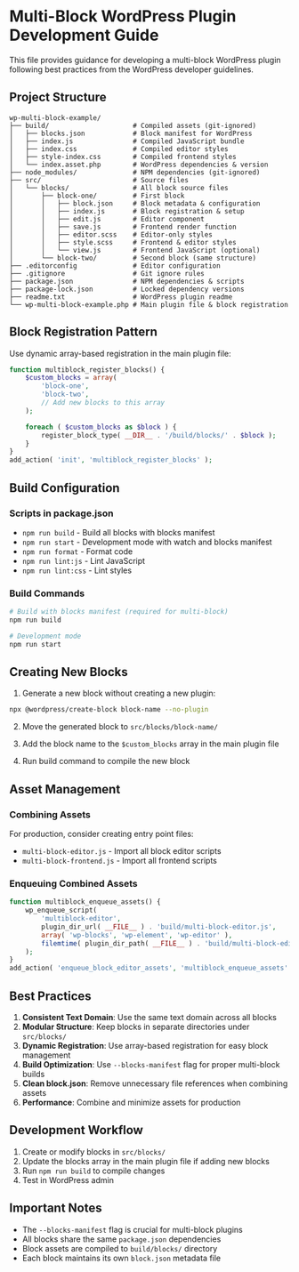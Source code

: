 # Multi-Block WordPress Plugin Development Guide

This file provides guidance for developing a multi-block WordPress plugin following best practices from the WordPress developer guidelines.

## Project Structure

```
wp-multi-block-example/
├── build/                     # Compiled assets (git-ignored)
│   ├── blocks.json            # Block manifest for WordPress
│   ├── index.js               # Compiled JavaScript bundle
│   ├── index.css              # Compiled editor styles
│   ├── style-index.css        # Compiled frontend styles
│   └── index.asset.php        # WordPress dependencies & version
├── node_modules/              # NPM dependencies (git-ignored)
├── src/                       # Source files
│   └── blocks/                # All block source files
│       ├── block-one/         # First block
│       │   ├── block.json     # Block metadata & configuration
│       │   ├── index.js       # Block registration & setup
│       │   ├── edit.js        # Editor component
│       │   ├── save.js        # Frontend render function
│       │   ├── editor.scss    # Editor-only styles
│       │   ├── style.scss     # Frontend & editor styles
│       │   └── view.js        # Frontend JavaScript (optional)
│       └── block-two/         # Second block (same structure)
├── .editorconfig              # Editor configuration
├── .gitignore                 # Git ignore rules
├── package.json               # NPM dependencies & scripts
├── package-lock.json          # Locked dependency versions
├── readme.txt                 # WordPress plugin readme
└── wp-multi-block-example.php # Main plugin file & block registration
```

## Block Registration Pattern

Use dynamic array-based registration in the main plugin file:

```php
function multiblock_register_blocks() {
    $custom_blocks = array(
        'block-one',
        'block-two',
        // Add new blocks to this array
    );

    foreach ( $custom_blocks as $block ) {
        register_block_type( __DIR__ . '/build/blocks/' . $block );
    }
}
add_action( 'init', 'multiblock_register_blocks' );
```

## Build Configuration

### Scripts in package.json
- `npm run build` - Build all blocks with blocks manifest
- `npm run start` - Development mode with watch and blocks manifest
- `npm run format` - Format code
- `npm run lint:js` - Lint JavaScript
- `npm run lint:css` - Lint styles

### Build Commands
```bash
# Build with blocks manifest (required for multi-block)
npm run build

# Development mode
npm run start
```

## Creating New Blocks

1. Generate a new block without creating a new plugin:
```bash
npx @wordpress/create-block block-name --no-plugin
```

2. Move the generated block to `src/blocks/block-name/`

3. Add the block name to the `$custom_blocks` array in the main plugin file

4. Run build command to compile the new block

## Asset Management

### Combining Assets
For production, consider creating entry point files:
- `multi-block-editor.js` - Import all block editor scripts
- `multi-block-frontend.js` - Import all frontend scripts

### Enqueuing Combined Assets
```php
function multiblock_enqueue_assets() {
    wp_enqueue_script(
        'multiblock-editor',
        plugin_dir_url( __FILE__ ) . 'build/multi-block-editor.js',
        array( 'wp-blocks', 'wp-element', 'wp-editor' ),
        filemtime( plugin_dir_path( __FILE__ ) . 'build/multi-block-editor.js' )
    );
}
add_action( 'enqueue_block_editor_assets', 'multiblock_enqueue_assets' );
```

## Best Practices

1. **Consistent Text Domain**: Use the same text domain across all blocks
2. **Modular Structure**: Keep blocks in separate directories under `src/blocks/`
3. **Dynamic Registration**: Use array-based registration for easy block management
4. **Build Optimization**: Use `--blocks-manifest` flag for proper multi-block builds
5. **Clean block.json**: Remove unnecessary file references when combining assets
6. **Performance**: Combine and minimize assets for production

## Development Workflow

1. Create or modify blocks in `src/blocks/`
2. Update the blocks array in the main plugin file if adding new blocks
3. Run `npm run build` to compile changes
4. Test in WordPress admin

## Important Notes

- The `--blocks-manifest` flag is crucial for multi-block plugins
- All blocks share the same `package.json` dependencies
- Block assets are compiled to `build/blocks/` directory
- Each block maintains its own `block.json` metadata file
